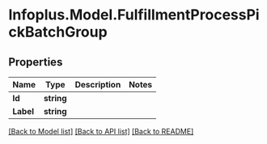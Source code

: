 # Infoplus.Model.FulfillmentProcessPickBatchGroup
## Properties

Name | Type | Description | Notes
------------ | ------------- | ------------- | -------------
**Id** | **string** |  | 
**Label** | **string** |  | 

[[Back to Model list]](../README.md#documentation-for-models) [[Back to API list]](../README.md#documentation-for-api-endpoints) [[Back to README]](../README.md)

